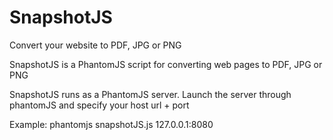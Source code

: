 SnapshotJS
==========

Convert your website to PDF, JPG or PNG

SnapshotJS is a PhantomJS script for converting web pages to PDF, JPG or PNG


SnapshotJS runs as a PhantomJS server. 
Launch the server through phantomJS and specify your host url + port


Example:
phantomjs snapshotJS.js 127.0.0.1:8080
